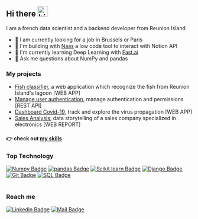 ## Hi there <img src="https://user-images.githubusercontent.com/1303154/88677602-1635ba80-d120-11ea-84d8-d263ba5fc3c0.gif" width="28px" alt="hi">

I am a french data scientist and a backend developer from Reunion Island<br/>

- 👔 I am currently looking for a job in Brussels or Paris
- 🤝 I'm building with [Naas](https://www.naas.ai/) a low code tool to interact with Notion API
- 🌱  I'm currently learning Deep Learning with [Fast.ai](https://course.fast.ai/#How-do-I-get-started?)
- 💬 Ask me questions about NumPy and pandas


### My projects
- [Fish classifier](https://github.com/axelearning/fish_and_chips), a web application which recognize the fish from Reunion Island's lagoon [WEB APP]
- [Manage user authentication](https://github.com/axelearning/REST-authentication-API), manage authentication and permissions [REST API]
- [Dashboard Covid-19](https://github.com/axelearning/covid19_dashboard), track and explore the virus propagation [WEB APP]
- [Sales Analysis](https://github.com/axelearning/sale_analysis), data storytelling of a sales company specialized in electronics [WEB REPORT] 

#### 👉 check out [my skills](https://github.com/axelearning/my-learning-path) 


### Top Technology
[![Numpy Badge](https://img.shields.io/badge/-Numpy-013243?style=for-the-badge&labelColor=black&logo=Numpy&logoColor=white)](#https://numpy.org/) 
[![pandas Badge](https://img.shields.io/badge/-pandas-150458?style=for-the-badge&labelColor=black&logo=pandas&logoColor=white)](#https://pandas.pydata.org/)
[![Scikit learn Badge](https://img.shields.io/badge/-scikit_learn-F7931E?style=for-the-badge&labelColor=black&logo=scikit-learn&logoColor=white)](#)
[![Django Badge](https://img.shields.io/badge/-Django-092E20?style=for-the-badge&labelColor=black&logo=django&logoColor=white)](#) 
[![Git Badge](https://img.shields.io/badge/-Git-F05032?style=for-the-badge&labelColor=black&logo=git&logoColor=white)](#)
[![SQL Badge](https://img.shields.io/badge/-SQL-003B57?style=for-the-badge&labelColor=black&logo=SQLite&logoColor=white)](#) 
<br/>
<br/>


### Reach me
[![Linkedin Badge](https://img.shields.io/badge/-Axel_Rasse-0e76a8?style=flat&labelColor=0e76a8&logo=linkedin&logoColor=white)](https://www.linkedin.com/in/axel-rasse-bbbb3812b/) 
[![Mail Badge](https://img.shields.io/badge/-axel.rasse97434-c0392b?style=flat&labelColor=c0392b&logo=gmail&logoColor=white)](mailto:axel.rasse97434@gmail.com)
